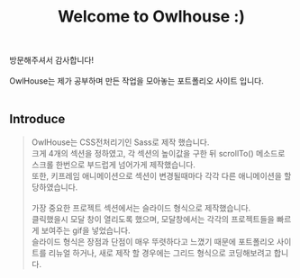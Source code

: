 <h1 align="center">Welcome to Owlhouse :)</h1><br>

방문해주셔서 감사합니다!<br><br>
OwlHouse는 제가 공부하며 만든 작업을 모아놓는 포트폴리오 사이트 입니다.<br><br>

## Introduce<br>

>OwlHouse는 CSS전처리기인 Sass로 제작 했습니다.<br>
>크게 4개의 섹션을 정하였고, 각 섹션의 높이값을 구한 뒤 scrollTo() 메소드로 스크롤 한번으로 부드럽게 넘어가게 제작했습니다.<br>
>또한, 키프레임 애니메이션으로 섹션이 변경될때마다 각각 다른 애니메이션을 할당하였습니다.<br><br>
>가장 중요한 프로젝트 섹션에서는 슬라이드 형식으로 제작했습니다.<br>
>클릭했을시 모달 창이 열리도록 했으며, 모달창에서는 각각의 프로젝트들을 빠르게 보여주는 gif을 넣었습니다. <br>
>슬라이드 형식은 장점과 단점이 매우 뚜렷하다고 느꼈기 때문에 포트폴리오 사이트를 리뉴얼 하거나, 새로 제작 할 경우에는 그리드 형식으로 코딩해보려고 합니다. <br>

